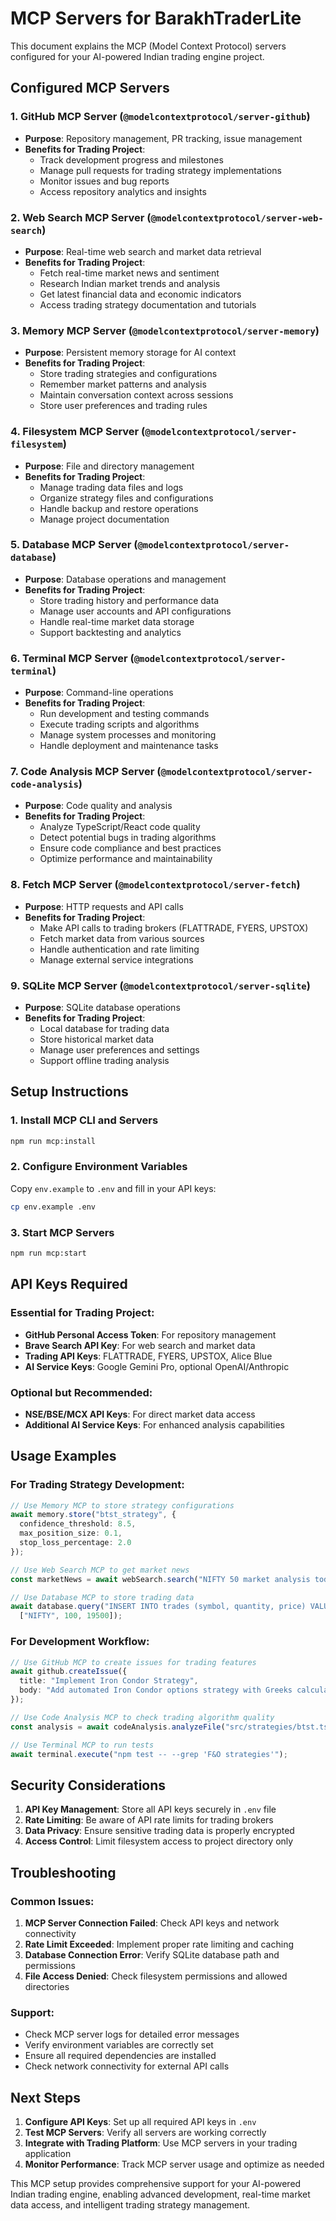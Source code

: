 # MCP Servers for BarakhTraderLite

This document explains the MCP (Model Context Protocol) servers configured for your AI-powered Indian trading engine project.

## Configured MCP Servers

### 1. **GitHub MCP Server** (`@modelcontextprotocol/server-github`)
- **Purpose**: Repository management, PR tracking, issue management
- **Benefits for Trading Project**:
  - Track development progress and milestones
  - Manage pull requests for trading strategy implementations
  - Monitor issues and bug reports
  - Access repository analytics and insights

### 2. **Web Search MCP Server** (`@modelcontextprotocol/server-web-search`)
- **Purpose**: Real-time web search and market data retrieval
- **Benefits for Trading Project**:
  - Fetch real-time market news and sentiment
  - Research Indian market trends and analysis
  - Get latest financial data and economic indicators
  - Access trading strategy documentation and tutorials

### 3. **Memory MCP Server** (`@modelcontextprotocol/server-memory`)
- **Purpose**: Persistent memory storage for AI context
- **Benefits for Trading Project**:
  - Store trading strategies and configurations
  - Remember market patterns and analysis
  - Maintain conversation context across sessions
  - Store user preferences and trading rules

### 4. **Filesystem MCP Server** (`@modelcontextprotocol/server-filesystem`)
- **Purpose**: File and directory management
- **Benefits for Trading Project**:
  - Manage trading data files and logs
  - Organize strategy files and configurations
  - Handle backup and restore operations
  - Manage project documentation

### 5. **Database MCP Server** (`@modelcontextprotocol/server-database`)
- **Purpose**: Database operations and management
- **Benefits for Trading Project**:
  - Store trading history and performance data
  - Manage user accounts and API configurations
  - Handle real-time market data storage
  - Support backtesting and analytics

### 6. **Terminal MCP Server** (`@modelcontextprotocol/server-terminal`)
- **Purpose**: Command-line operations
- **Benefits for Trading Project**:
  - Run development and testing commands
  - Execute trading scripts and algorithms
  - Manage system processes and monitoring
  - Handle deployment and maintenance tasks

### 7. **Code Analysis MCP Server** (`@modelcontextprotocol/server-code-analysis`)
- **Purpose**: Code quality and analysis
- **Benefits for Trading Project**:
  - Analyze TypeScript/React code quality
  - Detect potential bugs in trading algorithms
  - Ensure code compliance and best practices
  - Optimize performance and maintainability

### 8. **Fetch MCP Server** (`@modelcontextprotocol/server-fetch`)
- **Purpose**: HTTP requests and API calls
- **Benefits for Trading Project**:
  - Make API calls to trading brokers (FLATTRADE, FYERS, UPSTOX)
  - Fetch market data from various sources
  - Handle authentication and rate limiting
  - Manage external service integrations

### 9. **SQLite MCP Server** (`@modelcontextprotocol/server-sqlite`)
- **Purpose**: SQLite database operations
- **Benefits for Trading Project**:
  - Local database for trading data
  - Store historical market data
  - Manage user preferences and settings
  - Support offline trading analysis

## Setup Instructions

### 1. Install MCP CLI and Servers
```bash
npm run mcp:install
```

### 2. Configure Environment Variables
Copy `env.example` to `.env` and fill in your API keys:
```bash
cp env.example .env
```

### 3. Start MCP Servers
```bash
npm run mcp:start
```

## API Keys Required

### Essential for Trading Project:
- **GitHub Personal Access Token**: For repository management
- **Brave Search API Key**: For web search and market data
- **Trading API Keys**: FLATTRADE, FYERS, UPSTOX, Alice Blue
- **AI Service Keys**: Google Gemini Pro, optional OpenAI/Anthropic

### Optional but Recommended:
- **NSE/BSE/MCX API Keys**: For direct market data access
- **Additional AI Service Keys**: For enhanced analysis capabilities

## Usage Examples

### For Trading Strategy Development:
```typescript
// Use Memory MCP to store strategy configurations
await memory.store("btst_strategy", {
  confidence_threshold: 8.5,
  max_position_size: 0.1,
  stop_loss_percentage: 2.0
});

// Use Web Search MCP to get market news
const marketNews = await webSearch.search("NIFTY 50 market analysis today");

// Use Database MCP to store trading data
await database.query("INSERT INTO trades (symbol, quantity, price) VALUES (?, ?, ?)", 
  ["NIFTY", 100, 19500]);
```

### For Development Workflow:
```typescript
// Use GitHub MCP to create issues for trading features
await github.createIssue({
  title: "Implement Iron Condor Strategy",
  body: "Add automated Iron Condor options strategy with Greeks calculation"
});

// Use Code Analysis MCP to check trading algorithm quality
const analysis = await codeAnalysis.analyzeFile("src/strategies/btst.ts");

// Use Terminal MCP to run tests
await terminal.execute("npm test -- --grep 'F&O strategies'");
```

## Security Considerations

1. **API Key Management**: Store all API keys securely in `.env` file
2. **Rate Limiting**: Be aware of API rate limits for trading brokers
3. **Data Privacy**: Ensure sensitive trading data is properly encrypted
4. **Access Control**: Limit filesystem access to project directory only

## Troubleshooting

### Common Issues:
1. **MCP Server Connection Failed**: Check API keys and network connectivity
2. **Rate Limit Exceeded**: Implement proper rate limiting and caching
3. **Database Connection Error**: Verify SQLite database path and permissions
4. **File Access Denied**: Check filesystem permissions and allowed directories

### Support:
- Check MCP server logs for detailed error messages
- Verify environment variables are correctly set
- Ensure all required dependencies are installed
- Check network connectivity for external API calls

## Next Steps

1. **Configure API Keys**: Set up all required API keys in `.env`
2. **Test MCP Servers**: Verify all servers are working correctly
3. **Integrate with Trading Platform**: Use MCP servers in your trading application
4. **Monitor Performance**: Track MCP server usage and optimize as needed

This MCP setup provides comprehensive support for your AI-powered Indian trading engine, enabling advanced development, real-time market data access, and intelligent trading strategy management.


